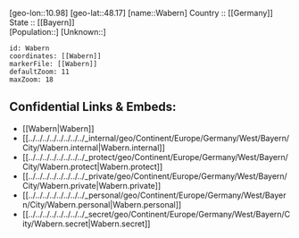 ﻿---
location: [48.17,10.98] 
mapzoom: [7,12] 
mapmarker: city 
type: City
tags:
- geo/City


SpocWebEntityId: 35377
isDeleted: false
confidential: public

---
[geo-lon::10.98] 
[geo-lat::48.17] 
[name::Wabern] 
Country :: [[Germany]]  
State :: [[Bayern]]  
[Population::] 
[Unknown::] 


```leaflet
id: Wabern
coordinates: [[Wabern]] 
markerFile: [[Wabern]] 
defaultZoom: 11 
maxZoom: 18
```


## Confidential Links & Embeds: 
- [[Wabern|Wabern]]  
- [[../../../../../../../../_internal/geo/Continent/Europe/Germany/West/Bayern/City/Wabern.internal|Wabern.internal]] 
- [[../../../../../../../../_protect/geo/Continent/Europe/Germany/West/Bayern/City/Wabern.protect|Wabern.protect]] 
- [[../../../../../../../../_private/geo/Continent/Europe/Germany/West/Bayern/City/Wabern.private|Wabern.private]] 
- [[../../../../../../../../_personal/geo/Continent/Europe/Germany/West/Bayern/City/Wabern.personal|Wabern.personal]] 
- [[../../../../../../../../_secret/geo/Continent/Europe/Germany/West/Bayern/City/Wabern.secret|Wabern.secret]] 
